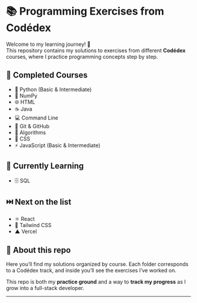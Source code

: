 # 📚 Programming Exercises from Codédex  

Welcome to my learning journey! 🚀  
This repository contains my solutions to exercises from different **Codédex** courses, where I practice programming concepts step by step.  

## 🌟 Completed Courses
- 🐍 Python (Basic & Intermediate)  
- 🔢 NumPy  
- 🌐 HTML  
- ☕ Java  
- 💻 Command Line  
- 🌲 Git & GitHub  
- 🧩 Algorithms  
- 🎨 CSS  
- ⚡ JavaScript (Basic & Intermediate)  

## 🔄 Currently Learning
- 🗄️ SQL  


## ⏭️ Next on the list
- ⚛️ React  
- 🎨 Tailwind CSS  
- ▲ Vercel  

## 🎯 About this repo
Here you’ll find my solutions organized by course. Each folder corresponds to a Codédex track, and inside you’ll see the exercises I’ve worked on.  

This repo is both my **practice ground** and a way to **track my progress** as I grow into a full-stack developer.  

---
